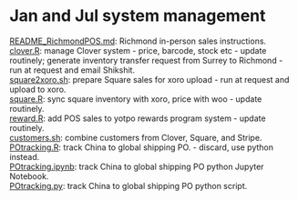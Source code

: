 # Jan and Jul system management   
[README_RichmondPOS.md](./README_RichmondPOS.md): Richmond in-person sales instructions.   
[clover.R](./clover.R): manage Clover system - price, barcode, stock etc - update routinely; generate inventory transfer request from Surrey to Richmond - run at request and email Shikshit.    
[square2xoro.sh](./square2xoro.sh): prepare Square sales for xoro upload - run at request and upload to xoro.   
[square.R](./square.R): sync square inventory with xoro, price with woo - update routinely.    
[reward.R](./reward.R): add POS sales to yotpo rewards program system - update routinely.    
[customers.sh](./customers.sh): combine customers from Clover, Square, and Stripe.    
[POtracking.R](./POtracking.R): track China to global shipping PO. - discard, use python instead.   
[POtracking.ipynb](./POtracking.ipynb): track China to global shipping PO python Jupyter Notebook.  
[POtracking.py](./POtracking.py): track China to global shipping PO python script.  
